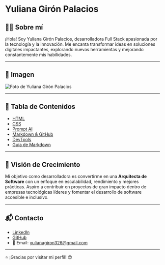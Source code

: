 # Yuliana Girón Palacios

## 👩‍💻 Sobre mí
¡Hola! Soy Yuliana Girón Palacios, desarrolladora Full Stack apasionada por la tecnología y la innovación. Me encanta transformar ideas en soluciones digitales impactantes, explorando nuevas herramientas y mejorando constantemente mis habilidades.

---

## 📸 Imagen
![Foto de Yuliana Girón Palacios](https://drive.google.com/thumbnail?id=1lPX0YbyNZZuYNJWrTvV-PZM5z40WaIkE)



---

## 📖 Tabla de Contenidos
- [HTML](https://www.notion.so/HTML-1b532a8cf3dc80acadf2f29f15bef1e8)
- [CSS](https://www.notion.so/CSS-1b532a8cf3dc80599be7f18301eefea1)
- [Prompt AI](https://www.notion.so/Prompt-AI-1bd32a8cf3dc804a9103d134e8d831d7)
- [Markdown & GitHub](https://www.notion.so/Markdown-GitHub-GitHub-Pages-1bd32a8cf3dc8048b438d07e7bfba9ff)
- [DevTools](https://www.notion.so/DevTools-1b732a8cf3dc80b29763e4fff628d845)
- [Guía de Markdown](markdown-guide.md)

---

## 🚀 Visión de Crecimiento
Mi objetivo como desarrolladora es convertirme en una **Arquitecta de Software** con un enfoque en escalabilidad, rendimiento y mejores prácticas. Aspiro a contribuir en proyectos de gran impacto dentro de empresas tecnológicas líderes y fomentar el desarrollo de software accesible e inclusivo.

---

## 📬 Contacto
- [LinkedIn](https://www.linkedin.com/in/tu-perfil)  
- [GitHub](https://github.com/YulianaGP)  
- 📧 Email: [yulianagiron326@gmail.com](mailto:yulianagiron326@gmail.com)

---

⭐ ¡Gracias por visitar mi perfil! 😊
